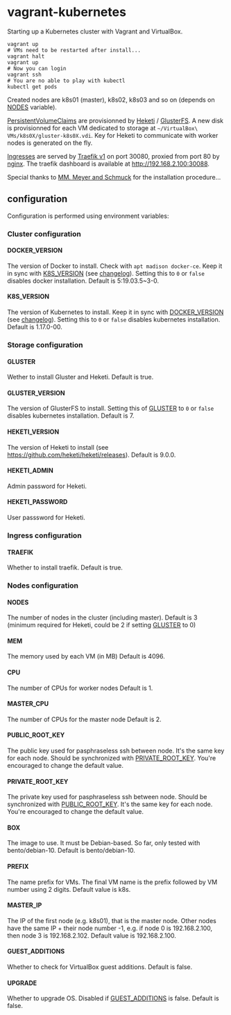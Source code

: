 # vagrant-kubernetes
Starting up a Kubernetes cluster with Vagrant and VirtualBox.

```
vagrant up
# VMs need to be restarted after install...
vagrant halt
vagrant up
# Now you can login
vagrant ssh
# You are no able to play with kubectl
kubectl get pods
```

Created nodes are k8s01 (master), k8s02, k8s03 and so on (depends on [NODES](#nodes) variable).

[PersistentVolumeClaims](https://kubernetes.io/docs/concepts/storage/persistent-volumes/#persistentvolumeclaims) are provisionned by [Heketi](https://github.com/heketi/heketi) / [GlusterFS](https://www.gluster.org/). A new disk is provisionned for each VM dedicated to storage at `~/VirtualBox\ VMs/k8s0X/gluster-k8s0X.vdi`. Key for Heketi to communicate with worker nodes is generated on the fly.

[Ingresses](https://kubernetes.io/docs/concepts/services-networking/ingress/) are served by [Traefik v1](https://docs.traefik.io/v1.7/user-guide/kubernetes/) on port 30080, proxied from port 80 by [nginx](https://nginx.org/). The traefik dashboard is available at http://192.168.2.100:30088.

Special thanks to [MM. Meyer and Schmuck](https://github.com/MeyerHerve/Projet3A-Kubernetes) for the installation procedure...

## configuration

Configuration is performed using environment variables:

### Cluster configuration

#### DOCKER_VERSION
The version of Docker to install. Check with `apt madison docker-ce`. Keep it in sync with [K8S_VERSION](#k8s_version) (see [changelog](https://github.com/kubernetes/kubernetes/blob/master/CHANGELOG-1.17.md)). Setting this to `0` or `false` disables docker installation.
Default is 5:19.03.5~3-0.

#### K8S_VERSION
The version of Kubernetes to install. Keep it in sync with [DOCKER_VERSION](#docker_version) (see [changelog](https://github.com/kubernetes/kubernetes/blob/master/CHANGELOG-1.17.md)). Setting this to `0` or `false` disables kubernetes installation.
Default is 1.17.0-00.

### Storage configuration

#### GLUSTER
Wether to install Gluster and Heketi.
Default is true.

#### GLUSTER_VERSION
The version of GlusterFS to install. Setting this of [GLUSTER](#gluster) to `0` or `false` disables kubernetes installation.
Default is 7.

#### HEKETI_VERSION
The version of Heketi to install (see https://github.com/heketi/heketi/releases).
Default is 9.0.0.

#### HEKETI_ADMIN
Admin password for Heketi.

#### HEKETI_PASSWORD
User passsword for Heketi.

### Ingress configuration

#### TRAEFIK
Whether to install traefik.
Default is true.

### Nodes configuration

#### NODES
The number of nodes in the cluster (including master).
Default is 3 (minimum required for Heketi, could be 2 if setting [GLUSTER](#gluster) to 0)

#### MEM
The memory used by each VM (in MB)
Default is 4096.

#### CPU
The number of CPUs for worker nodes
Default is 1.

#### MASTER_CPU
The number of CPUs for the master node
Default is 2.

#### PUBLIC_ROOT_KEY
The public key used for pasphraseless ssh between node. It's the same key for each node. Should be synchronized with [PRIVATE_ROOT_KEY](#private_root_key). You're encouraged to change the default value.

#### PRIVATE_ROOT_KEY
The private key used for pasphraseless ssh between node. Should be synchronized with [PUBLIC_ROOT_KEY](#public_root_key). It's the same key for each node. You're encouraged to change the default value.

#### BOX
The image to use. It must be Debian-based. So far, only tested with bento/debian-10.
Default is bento/debian-10.

#### PREFIX
The name prefix for VMs. The final VM name is the prefix followed by VM number using 2 digits.
Default value is k8s.

#### MASTER_IP
The IP of the first node (e.g. k8s01), that is the master node. Other nodes have the same IP + their node number -1, e.g. if node 0 is 192.168.2.100, then node 3 is 192.168.2.102.
Default value is 192.168.2.100.

#### GUEST_ADDITIONS
Whether to check for VirtualBox guest additions.
Default is false.

#### UPGRADE
Whether to upgrade OS. Disabled if [GUEST_ADDITIONS](#guest_additions) is false.
Default is false.